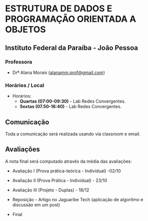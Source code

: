 # ESTRUTURA DE DADOS E PROGRAMAÇÃO ORIENTADA A OBJETOS

## Instituto Federal da Paraíba - João Pessoa

### Professora

* Drª Alana Morais ([alanamm.prof@gmail.com](mailto:alanamm.prof@gmail.com))

### Horários / Local

* Horários:
  - **Quartas (07:00-09:30)** - Lab Redes Convergentes.
  - **Sextas (07.50-16:40)** - Lab Redes Convergentes.

## Comunicação

Toda a comunicação será realizada usando via classroom e email.

## Avaliações

A nota final será computado através da média das avaliações:

* Avaliação I   (Prova prática-teórica - Individual) -02/10
* Avaliação II  (Prova Prática - Individual) - 23/10
* Avaliação III (Projeto - Duplas) - 18/12

* Reposição - Artigo no Jaguaribe Tech (aplicação de algoritmo e discussão em um post)
* Final 


